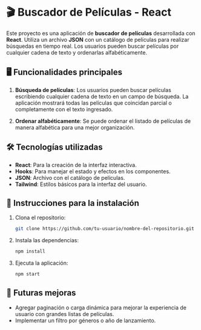 # 🎬 Buscador de Películas - React

Este proyecto es una aplicación de **buscador de películas** desarrollada con **React**. Utiliza un archivo **JSON** con un catálogo de películas para realizar búsquedas en tiempo real. Los usuarios pueden buscar películas por cualquier cadena de texto y ordenarlas alfabéticamente.

## 🖥️ Funcionalidades principales

1. **Búsqueda de películas**: Los usuarios pueden buscar películas escribiendo cualquier cadena de texto en un campo de búsqueda. La aplicación mostrará todas las películas que coincidan parcial o completamente con el texto ingresado.

2. **Ordenar alfabéticamente**: Se puede ordenar el listado de películas de manera alfabética para una mejor organización.

## 🛠️ Tecnologías utilizadas

- **React**: Para la creación de la interfaz interactiva.
- **Hooks**: Para manejar el estado y efectos en los componentes.
- **JSON**: Archivo con el catálogo de películas.
- **Tailwind**: Estilos básicos para la interfaz del usuario.

## 🚀 Instrucciones para la instalación

1. Clona el repositorio:

    ```bash
    git clone https://github.com/tu-usuario/nombre-del-repositorio.git
    ```

2. Instala las dependencias:

    ```bash
    npm install
    ```

3. Ejecuta la aplicación:

    ```bash
    npm start
    ```

## 🌟 Futuras mejoras

- Agregar paginación o carga dinámica para mejorar la experiencia de usuario con grandes listas de películas.
- Implementar un filtro por géneros o año de lanzamiento.

